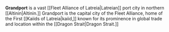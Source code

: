 **Grandport** is a vast [[Fleet Alliance of Latreia|Latreian]] port city in northern [[Altinin|Altinin.]] Grandport is the capital city of the Fleet Alliance, home of the First [[Kaiids of Latreia|kaiid,]] known for its prominence in global trade and location within the [[Dragon Strait|Dragon Strait.]]